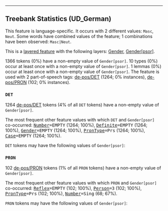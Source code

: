 

--------------------------------------------------------------------------------

## Treebank Statistics (UD_German)

This feature is language-specific.
It occurs with 2 different values: `Masc`, `Neut`.
Some words have combined values of the feature; 1 combinations have been observed: `Masc|Neut`.

This is a <a href="../../u/overview/feat-layers.html">layered feature</a> with the following layers: [Gender](), [Gender[psor]]().

1366 tokens (0%) have a non-empty value of `Gender[psor]`.
10 types (0%) occur at least once with a non-empty value of `Gender[psor]`.
1 lemmas (0%) occur at least once with a non-empty value of `Gender[psor]`.
The feature is used with 2 part-of-speech tags: [de-pos/DET]() (1264; 0% instances), [de-pos/PRON]() (102; 0% instances).

### `DET`

1264 [de-pos/DET]() tokens (4% of all `DET` tokens) have a non-empty value of `Gender[psor]`.

The most frequent other feature values with which `DET` and `Gender[psor]` co-occurred: <tt><a href="Number.html">Number</a>=EMPTY</tt> (1264; 100%), <tt><a href="Definite.html">Definite</a>=EMPTY</tt> (1264; 100%), <tt><a href="Gender.html">Gender</a>=EMPTY</tt> (1264; 100%), <tt><a href="PronType.html">PronType</a>=Prs</tt> (1264; 100%), <tt><a href="Case.html">Case</a>=EMPTY</tt> (1264; 100%).

`DET` tokens may have the following values of `Gender[psor]`:


### `PRON`

102 [de-pos/PRON]() tokens (1% of all `PRON` tokens) have a non-empty value of `Gender[psor]`.

The most frequent other feature values with which `PRON` and `Gender[psor]` co-occurred: <tt><a href="Reflex.html">Reflex</a>=EMPTY</tt> (102; 100%), <tt><a href="Person.html">Person</a>=3</tt> (102; 100%), <tt><a href="PronType.html">PronType</a>=Prs</tt> (102; 100%), <tt><a href="Number.html">Number</a>=Sing</tt> (68; 67%).

`PRON` tokens may have the following values of `Gender[psor]`:


